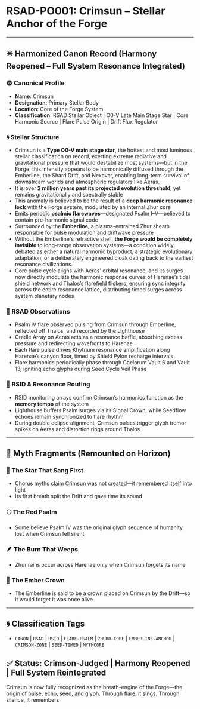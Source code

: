 # RSAD-PO001: Crimsun – Stellar Anchor of the Forge

---

## ✴️ Harmonized Canon Record (Harmony Reopened – Full System Resonance Integrated)

### 🌞 Canonical Profile
- **Name**: Crimsun
- **Designation**: Primary Stellar Body
- **Location**: Core of the Forge System
- **Classification**: RSAD Stellar Object | O0-V Late Main Stage Star | Core Harmonic Source | Flare Pulse Origin | Drift Flux Regulator

### 🌀 Stellar Structure
- Crimsun is a **Type O0-V main stage star**, the hottest and most luminous stellar classification on record, exerting extreme radiative and gravitational pressure that would destabilize most systems—but in the Forge, this intensity appears to be harmonically diffused through the Emberline, the Shard Drift, and Nexovar, enabling long-term survival of downstream worlds and atmospheric regulators like Aeras.
- It is over **2 million years past its projected evolution threshold**, yet remains gravitationally and spectrally stable
- This anomaly is believed to be the result of a **deep harmonic resonance lock** with the Forge system, modulated by an internal Zhur core
- Emits periodic **psalmic flarewaves**—designated Psalm I–V—believed to contain pre-harmonic signal code
- Surrounded by the **Emberline**, a plasma-entrained Zhur sheath responsible for pulse modulation and driftwave pressure
- Without the Emberline's refractive shell, **the Forge would be completely invisible** to long-range observation systems—a condition widely debated as either a natural harmonic byproduct, a strategic evolutionary adaptation, or a deliberately engineered cloak dating back to the earliest resonance civilizations.
- Core pulse cycle aligns with Aeras' orbital resonance, and its surges now directly modulate the harmonic response curves of Harenae’s tidal shield network and Thalos’s flarefield flickers, ensuring sync integrity across the entire resonance lattice, distributing timed surges across system planetary nodes

### 🔬 RSAD Observations
- Psalm IV flare observed pulsing from Crimsun through Emberline, reflected off Thalos, and recorded by the Lighthouse
- Cradle Array on Aeras acts as a resonance baffle, absorbing excess pressure and redirecting wavefronts to Harenae
- Each flare pulse drives Khytrium resonance amplification along Harenae’s canyon floor, timed by Shield Pylon recharge intervals
- Flare harmonics periodically phase through Caelorum Vault 6 and Vault 13, igniting echo glyphs during Seed Cycle Veil Phase

### 🧠 RSID & Resonance Routing
- RSID monitoring arrays confirm Crimsun’s harmonics function as the **memory tempo** of the system
- Lighthouse buffers Psalm surges via its Signal Crown, while Seedflow echoes remain synchronized to flare rhythm
- During double eclipse alignment, Crimsun pulses trigger glyph tremor spikes on Aeras and distortion rings around Thalos

---

## 🔮 Myth Fragments (Remounted on Horizon)

### 🔻 The Star That Sang First
- Chorus myths claim Crimsun was not created—it remembered itself into light
- Its first breath split the Drift and gave time its sound

### 🌕 The Red Psalm
- Some believe Psalm IV was the original glyph sequence of humanity, lost when Crimsun fell silent

### 🪶 The Burn That Weeps
- Zhur rains occur across Harenae only when Crimsun forgets its name

### 🔮 The Ember Crown
- The Emberline is said to be a crown placed on Crimsun by the Drift—so it would forget it was once alive

---

## 🌀 Classification Tags
- `CANON` | `RSAD` | `RSID` | `FLARE-PSALM` | `ZHURO-CORE` | `EMBERLINE-ANCHOR` | `CRIMSON-ZONE` | `SEED-TIMED` | `MYTHCORE`

## ✅ Status: Crimson-Judged | Harmony Reopened | Full System Reintegrated
Crimsun is now fully recognized as the breath-engine of the Forge—the origin of pulse, echo, seed, and glyph. Through flare, it sings. Through silence, it remembers.
